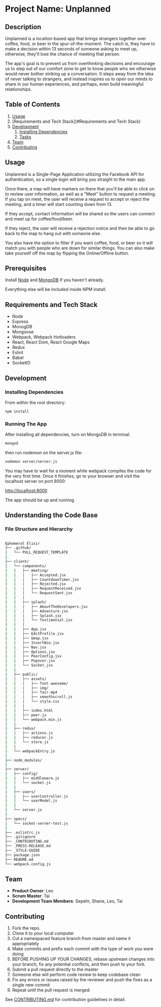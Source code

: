# Project Name: Unplanned

## Description
Unplanned is a location-based app that brings strangers together over coffee, food, or beer in the spur-of-the-moment. The catch is, they have to make a decision within 13 seconds of someone asking to meet up, otherwise, they'll lose the chance of meeting that person.

The app's goal is to prevent us from overthinking decisions and encourage us to step out of our comfort zone to get to know people who we otherwise would never bother striking up a conversation. It steps away from the idea of never talking to strangers, and instead inspires us to open our minds to share in our human experiences, and perhaps, even build meaningful relationships.

## Table of Contents

1. [Usage](#Usage)
1. [Requirements and Tech Stack](#Requirements and Tech Stack)
1. [Development](#development)
    1. [Installing Dependencies](#installing-dependencies)
    1. [Tasks](#tasks)
1. [Team](#team)
1. [Contributing](#contributing)

## Usage

Unplanned is a Single-Page Application utilizing the Facebook API for authentication, so a single login will bring you straight to the main app.

Once there, a map will have markers on there that you'll be able to click on to review user information, as well as a "Meet" button to request a meeting. If you tap on meet, the user will receive a request to accept or reject the meeting, and a timer will start counting down from 13.

If they accept, contact information will be shared so the users can connect and meet up for coffee/food/beer.

If they reject, the user will receive a rejection notice and then be able to go back to the map to hang out with someone else.

You also have the option to filter if you want coffee, food, or beer so it will match you with people who are down for similar things. You can also make take yourself off the map by flipping the Online/Offline button.

## Prerequisites

Install [Node](https://nodejs.org/en/) and [MongoDB](https://www.mongodb.com/download-center?jmp=nav#community) if you haven't already.

Everything else will be included inside NPM install.

## Requirements and Tech Stack

- Node
- Express
- MonogDB
- Mongoose
- Webpack, Webpack Hotloaders
- React, React Dom, React Google Maps
- Redux
- Eslint
- Babel
- SocketIO

## Development

### Installing Dependencies

From within the root directory:

```sh
npm install
```

### Running The App

After installing all dependencies, turn on MongoDB in terminal:

```sh
mongod
```

then run nodemon on the server.js file:

```sh
nodemon server/server.js
```

You may have to wait for a moment while webpack compiles the code for the very first time. Once it finishes, go to your browser and visit the localhost server on port 8000:

[http://localhost:8000](http://localhost:8000)

The app should be up and running.
## Understanding the Code Base

### File Structure and Hierarchy

```sh

Ephemeral Elixir
├── .github/
|   └── PULL_REQUEST_TEMPLATE
|
├── client/
|   └── components/
|   |   ├── meeting/
|   |   |   ├── Accepted.jsx
|   |   |   ├── CountdownTimer.jsx
|   |   |   ├── Rejected.jsx
|   |   |   ├── RequestReceived.jsx
|   |   |   └── RequestSent.jsx
|   |   |
|   |   ├── splash/
|   |   |   ├── AboutTheDevelopers.jsx
|   |   |   ├── Adventure.jsx
|   |   |   ├── Splash.jsx
|   |   |   └── Testimonial.jsx
|   |   |
|   |   ├── App.jsx
|   |   ├── EditProfile.jsx
|   |   ├── Gmap.jsx
|   |   ├── InsertBio.jsx
|   |   ├── Nav.jsx
|   |   ├── Options.jsx
|   |   ├── PeerConfig.jsx
|   |   ├── Popover.jsx
|   |   └── Socket.jsx
|   |
|   ├── public/
|   |   ├── assets/
|   |   |   ├── font-awesome/
|   |   |   ├── img/
|   |   |   ├── fair.mp4
|   |   |   ├── smoothscroll.js
|   |   |   └── style.css
|   |   |
|   |   ├── index.html
|   |   ├── peer.js
|   |   └── webpack.min.js
|   |
|   ├── redux/
|   |   ├── actions.js
|   |   ├── reducer.js
|   |   └── store.js
|   |
|   └── webpackEntry.js
|
├── node_modules/
|
├── server/
|   ├── config/
|   |   ├── middleware.js
|   |   └── socket.js
|   |
|   ├── users/
|   |   ├── userController.js
|   |   └── userModel.js
|   |
|   └── server.js
|
├── specs/
|   └── socket-server-test.js
|
├── .eslintrc.js
├── .gitignore
├── _CONTRIBUTING.md
├── _PRESS-RELEASE.md
├── _STYLE-GUIDE
├── package.json
├── README.md
└── webpack.config.js

```

## Team

  - __Product Owner__: Leo
  - __Scrum Master__: Tai
  - __Development Team Members__: Sepehr, Shane, Leo, Tai


## Contributing

1. Fork the repo.
1. Clone it to your local computer
1. Cut a namespaced feature branch from master and name it appropriately
1. Make commits and prefix each commit with the type of work you were doing
1. BEFORE PUSHING UP YOUR CHANGES, rebase upstream changes into your branch, fix any potential conflicts, and then push to your fork.
1. Submit a pull request directly to the master
1. Someone else will perform code review to keep codebase clean
1. Fix any errors or issues raised by the reviewer and push the fixes as a single new commit
1. Repeat until the pull request is merged.

See [CONTRIBUTING.md](_CONTRIBUTING.md) for contribution guidelines in detail.
